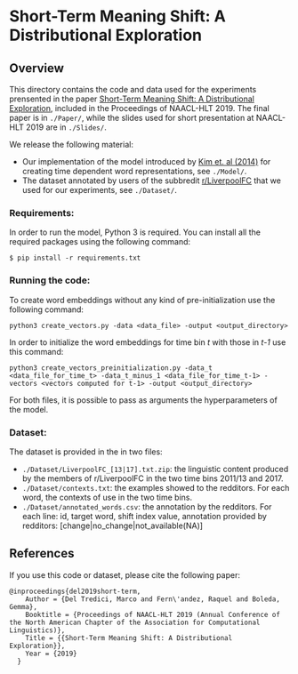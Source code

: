 # Short-Term Meaning Shift: A Distributional Exploration


## Overview  

This directory contains the code and data used for the experiments prensented in the paper [Short-Term Meaning Shift: A Distributional Exploration](https://arxiv.org/abs/1809.03169), included in the Proceedings of NAACL-HLT 2019. 
The final paper is in `./Paper/`, while the slides used for short presentation at NAACL-HLT 2019 are in `./Slides/`.

We release the following material:

- Our implementation of the model introduced by [Kim et. al (2014)](https://www.aclweb.org/anthology/W14-2517) for creating time dependent word representations, see `./Model/`. 
- The dataset annotated by users of the subbredit [r/LiverpoolFC](https://www.reddit.com/r/LiverpoolFC/) that we used for our experiments, see `./Dataset/`.

###  Requirements:

In order to run the model, Python 3 is required. You can install all the required packages using the following command:

    $ pip install -r requirements.txt


###  Running the code:

To create word embeddings without any kind of pre-initialization use the following command:     

    python3 create_vectors.py -data <data_file> -output <output_directory>

In order to initialize the word embeddings for time bin _t_ with those in _t-1_ use this command:

    python3 create_vectors_preinitialization.py -data_t <data_file_for_time_t> -data_t_minus_1 <data_file_for_time_t-1> -vectors <vectors computed for t-1> -output <output_directory> 

For both files, it is possible to pass as arguments the hyperparameters of the model.

###  Dataset:

The dataset is provided in the in two files: 

- `./Dataset/LiverpoolFC_[13|17].txt.zip`: the linguistic content produced by the members of r/LiverpoolFC in the two time bins 2011/13 and 2017.
- `./Dataset/contexts.txt`: the examples showed to the redditors. For each word, the contexts of use in the two time bins. 
- `./Dataset/annotated_words.csv`: the annotation by the redditors. For each line: id, target word, shift index value, annotation provided by redditors: [change|no_change|not_available(NA)]
 

## References
If you use this code or dataset, please cite the following paper:
~~~~
@inproceedings{del2019short-term,
	Author = {Del Tredici, Marco and Fern\'andez, Raquel and Boleda, Gemma},
	Booktitle = {Proceedings of NAACL-HLT 2019 (Annual Conference of the North American Chapter of the Association for Computational Linguistics)},
	Title = {{Short-Term Meaning Shift: A Distributional Exploration}},
	Year = {2019}
  }
~~~~